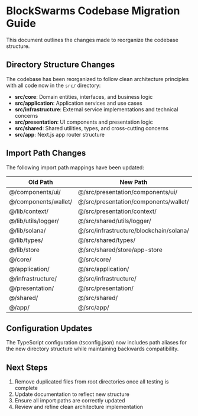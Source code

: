 # BlockSwarms Codebase Migration Guide

This document outlines the changes made to reorganize the codebase structure.

## Directory Structure Changes

The codebase has been reorganized to follow clean architecture principles with all code now in the `src/` directory:

- **src/core**: Domain entities, interfaces, and business logic
- **src/application**: Application services and use cases
- **src/infrastructure**: External service implementations and technical concerns
- **src/presentation**: UI components and presentation logic
- **src/shared**: Shared utilities, types, and cross-cutting concerns
- **src/app**: Next.js app router structure

## Import Path Changes

The following import path mappings have been updated:

| Old Path | New Path |
|----------|----------|
| @/components/ui/ | @/src/presentation/components/ui/ |
| @/components/wallet/ | @/src/presentation/components/wallet/ |
| @/lib/context/ | @/src/presentation/context/ |
| @/lib/utils/logger/ | @/src/shared/utils/logger/ |
| @/lib/solana/ | @/src/infrastructure/blockchain/solana/ |
| @/lib/types/ | @/src/shared/types/ |
| @/lib/store | @/src/shared/store/app-store |
| @/core/ | @/src/core/ |
| @/application/ | @/src/application/ |
| @/infrastructure/ | @/src/infrastructure/ |
| @/presentation/ | @/src/presentation/ |
| @/shared/ | @/src/shared/ |
| @/app/ | @/src/app/ |

## Configuration Updates

The TypeScript configuration (tsconfig.json) now includes path aliases for the new directory structure while maintaining backwards compatibility.

## Next Steps

1. Remove duplicated files from root directories once all testing is complete
2. Update documentation to reflect new structure
3. Ensure all import paths are correctly updated
4. Review and refine clean architecture implementation
